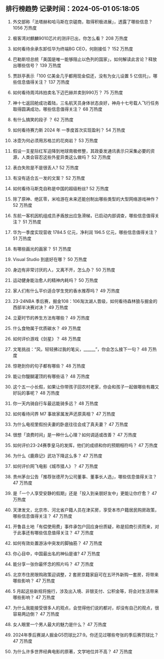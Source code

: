 
## 排行榜趋势 记录时间：2024-05-01 05:18:05
  
  1. 外交部称「法塔赫和哈马斯在京磋商，取得积极进展」，透露了哪些信息？ 1056 万热度
    
  2. 极客湾对麒麟9010芯片的测评已出，你怎么看？ 208 万热度
    
  3. 如何看待余承东卸任华为终端BG CEO，何刚接任？ 152 万热度
    
  4. 巴勒斯坦总统「美国是唯一能够阻止以色列的国家」，如何解读此言论？释放出哪些信号？ 139 万热度
    
  5. 贾跃亭表示「100 亿美金几乎都用现金偿还，没有为女儿设置 5 亿信托」，哪些信息值得关注？ 137 万热度
    
  6. 如何看待周鸿祎拍卖名下迈巴赫并卖到990万？ 75 万热度
    
  7. 神十七返回舱成功着陆，三名航天员身体状态良好，神舟十七号载人飞行任务取得圆满成功，哪些信息值得关注？ 68 万热度
    
  8. 有什么搞笑的段子 ？ 62 万热度
    
  9. 如何看待赛力斯 2024 年 一季度首次实现盈利？ 54 万热度
    
  10. 冰壶为何必须用苏格兰的花岗岩？ 53 万热度
    
  11. 假设一支星际红军迫降到地球南极修整，其政委发通讯表示只采集必要的资源，人类会容忍这些外星异类这么做吗？ 52 万热度
    
  12. 表白失败是不是很丢人? 52 万热度
    
  13. 有没有适合五一发的文案？ 52 万热度
    
  14. 如何看待马斯克自称是中国的超级粉丝? 52 万热度
    
  15. 除了原神、绝区零，米哈游在未来还能创制出哪些类型的大型网络游戏神作？ 52 万热度
    
  16. 东航一客机因机组成员矛盾放出应急滑梯，已启动内部调查，哪些信息值得关注？ 51 万热度
    
  17. 华为一季度实现营收 1784.5 亿元，净利润 196.5 亿元，哪些信息值得关注？ 51 万热度
    
  18. 有哪些画光的画家？ 51 万热度
    
  19. Visual Studio 到底好在哪？ 50 万热度
    
  20. 身边有非常讨厌的人，又离不开，怎么办？ 50 万热度
    
  21. 运动健身能治愈人的精神内耗吗？ 50 万热度
    
  22. 家人们有什么平价适合学生党的香水推荐吗？ 49 万热度
    
  23. 23-24NBA 季后赛，掘金108：106淘汰湖人晋级，如何看待森林狼与掘金的西部半决赛对决？ 49 万热度
    
  24. 立夏时节的养生方法有哪些？ 49 万热度
    
  25. 什么食物属于优质碳水？ 49 万热度
    
  26. 如何评价游戏《剑星》？ 48 万热度
    
  27. 文笔挑战：“风，轻轻拂过我的笔尖，______”，你会怎么接下一句？ 48 万热度
    
  28. 惊艳到你的句子都有哪些？ 48 万热度
    
  29. 能让你醍醐灌顶的有哪些话？ 48 万热度
    
  30. 这个五一小长假，如果让你带孩子回农村老家，你会和孩子一起做哪些有趣又好玩的事呢？ 48 万热度
    
  31. 你一天内骑自行车最远能骑多远？ 48 万热度
    
  32. 如何看待问界 M7 事故家属发声还原真相？ 47 万热度
    
  33. 为什么电视里假扮夫妻的卧底往往会成了真夫妻？ 47 万热度
    
  34. 很想「浪费时间」是一种什么心理？如何调适或改善？ 47 万热度
    
  35. 如何评价23-24赛季皇马的发挥，他们的成绩和你的预期相符吗？ 47 万热度
    
  36. 为什么《鹿鼎记》武功下降这么多？ 47 万热度
    
  37. 如何评价网飞电影《城市猎人》？ 47 万热度
    
  38. 贵州茅台公告「推荐张德芹为公司董事、董事长人选」，哪些信息值得关注？ 47 万热度
    
  39. 是「一个人享受安静的假期」还是「投入到亲朋好友中」更能让你疗愈？ 47 万热度
    
  40. 天津发文，北京市、河北省户籍人员在津买房，享受本市户籍居民购房政策，哪些信息值得关注？ 47 万热度
    
  41. 开鲁县土地「有偿使用费」事件承包户回应身份质疑，称是招商引资而来，对于此事还有哪些信息值得关注？ 47 万热度
    
  42. 如何有效处置游泳中突发的脚抽筋？ 47 万热度
    
  43. 你心目中，中国最出名的神仙是谁? 47 万热度
    
  44. 能分享一张你最怀念的照片吗？ 47 万热度
    
  45. 北京市住房限购政策迎调整，2 套房京籍家庭可在五环外新购一套房，将带来哪些影响？ 47 万热度
    
  46. 5 月起这些新规将施行，涉及出入境、非银支付、公积金等，将会对生活带来哪些影响？ 47 万热度
    
  47. 为什么我能接受很多人的观点，会觉得他们说的都对，却没有自己的观点，很容易两边倒？ 47 万热度
    
  48. 女人眼里一个男人最大的魅力是什么？ 47 万热度
    
  49. 2024年季后赛湖人掘金G5罚球比27:9。你还见过哪些夸张的季后赛罚球比？ 47 万热度
    
  50. 为什么许多世界经典电影的原著，文学地位并不高？ 47 万热度
    